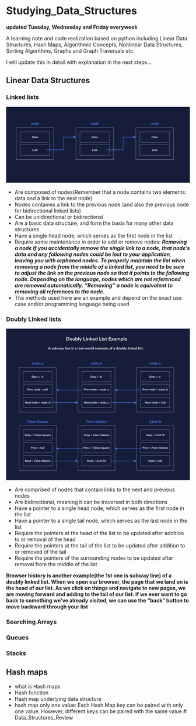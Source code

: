 # Studying_Data_Structures
**updated Tuesday, Wednesday and Friday everyweek**

A learning note and code realization based on python including Linear Data Structures, Hash Maps, Algorithmic Concepts, Nonlinear Data Structures,
Sorting Algorithms, Graphs and Graph Traversals etc.

I will update this in detail with explanation in the next steps... 
## Linear Data Structures
### Linked lists
![img.png](img.png)
- Are composed of nodes(Remember that a node contains two elements: data
  and a link to the next node)
- Nodes containes a link to the previous node  (and also the previous node for bidirectional linked lists)
- Can be unidirectional or bidirectional
- Are a basic data structure, and form the basis for many other data structures
- Have a single head node, which serves as the first node in the list
- Require some maintenance in order to add or remove nodes: 
  ***Removing a node
  If you accidentally remove the single link to a node, that node’s data and any following nodes could be lost to your application, leaving you with orphaned nodes. To properly maintain the list when removing a node from the middle of a linked list, you need to be sure to adjust the link on the previous node so that it points to the following node. Depending on the language, nodes which are not referenced are removed automatically. “Removing” a node is equivalent to removing all references to the node.***
- The methods used here are an example and depend on the exact use case and/or programming language being used


### Doubly LInked lists
![img_1.png](img_1.png)
- Are comprised of nodes that contain links to the next and previous nodes
- Are bidirectional, meaning it can be traversed in both directions
- Have a pointer to a single head node, which serves as the first node in the list
- Have a pointer to a single tail node, which serves as the last node in the list
- Require the pointers at the head of the list to be updated after addition to or removal of the head
- Require the pointers at the tail of the list to be updated after addition to or removed of the tail
- Require the pointers of the surrounding nodes to be updated after removal from the middle of the list

**Browser history is another example(the 1st one is subway line) of a doubly linked list. When we open our browser, the page that we land on is the head of our list. As we click on things and navigate to new pages, we are moving forward and adding to the tail of our list. If we ever want to go back to something we’ve already visited, we can use the “back” button to move backward through your list**
### Searching Arrays
### Queues
### Stacks

## Hash maps
- what is Hash maps
- Hash function
- Hash map underlying data structure
- hash map only one value: Each Hash Map key can be paired with only one value. However, different keys can be paired with the same value.# Data_Structures_Review
